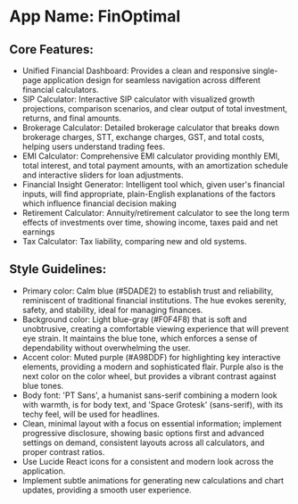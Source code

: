 # **App Name**: FinOptimal

## Core Features:

- Unified Financial Dashboard: Provides a clean and responsive single-page application design for seamless navigation across different financial calculators.
- SIP Calculator: Interactive SIP calculator with visualized growth projections, comparison scenarios, and clear output of total investment, returns, and final amounts.
- Brokerage Calculator: Detailed brokerage calculator that breaks down brokerage charges, STT, exchange charges, GST, and total costs, helping users understand trading fees.
- EMI Calculator: Comprehensive EMI calculator providing monthly EMI, total interest, and total payment amounts, with an amortization schedule and interactive sliders for loan adjustments.
- Financial Insight Generator: Intelligent tool which, given user's financial inputs, will find appropriate, plain-English explanations of the factors which influence financial decision making
- Retirement Calculator: Annuity/retirement calculator to see the long term effects of investments over time, showing income, taxes paid and net earnings
- Tax Calculator: Tax liability, comparing new and old systems.

## Style Guidelines:

- Primary color: Calm blue (#5DADE2) to establish trust and reliability, reminiscent of traditional financial institutions. The hue evokes serenity, safety, and stability, ideal for managing finances.
- Background color: Light blue-gray (#F0F4F8) that is soft and unobtrusive, creating a comfortable viewing experience that will prevent eye strain. It maintains the blue tone, which enforces a sense of dependability without overwhelming the user.
- Accent color: Muted purple (#A98DDF) for highlighting key interactive elements, providing a modern and sophisticated flair. Purple also is the next color on the color wheel, but provides a vibrant contrast against blue tones.
- Body font: 'PT Sans', a humanist sans-serif combining a modern look with warmth, is for body text, and 'Space Grotesk' (sans-serif), with its techy feel, will be used for headlines.
- Clean, minimal layout with a focus on essential information; implement progressive disclosure, showing basic options first and advanced settings on demand, consistent layouts across all calculators, and proper contrast ratios.
- Use Lucide React icons for a consistent and modern look across the application.
- Implement subtle animations for generating new calculations and chart updates, providing a smooth user experience.